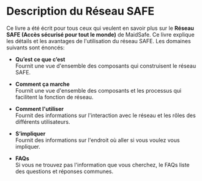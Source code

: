 # Description du Réseau SAFE

Ce livre a été écrit pour tous ceux qui veulent en savoir plus sur le **Réseau SAFE (Accès sécurisé pour tout le monde)** de MaidSafe. Ce livre explique les détails et les avantages de l'utilisation du réseau SAFE. Les domaines suivants sont énoncés:

* **Qu’est ce que c’est**<br />
Fournit une vue d'ensemble des composants qui construisent le réseau SAFE.

* **Comment ça marche**<br />
Fournit une vue d'ensemble des composants et les processus qui facilitent la fonction de réseau.

* **Comment l'utiliser**<br />
Fournit des informations sur l'interaction avec le réseau et les rôles des différents utilisateurs.

* **S’impliquer**<br />
Fournit des informations sur l'endroit où aller si vous voulez vous impliquer.

* **FAQs**<br />
Si vous ne trouvez pas l'information que vous cherchez, le FAQs liste des questions et réponses communes.
